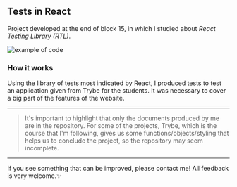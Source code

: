 ## Tests in React
Project developed at the end of block 15, in which I studied about _React Testing Library (RTL)_.

![example of code](https://user-images.githubusercontent.com/99998543/176785547-d5ca7d4d-1aa9-49bf-81e9-243218eaf9ac.png)

### How it works
Using the library of tests most indicated by React, I produced tests to test an application given from Trybe for the students. It was necessary to cover a big part of the features of the website.

----------

> It's important to highlight that only the documents produced by me are in the repository. For some of the projects, Trybe, which is the course that I'm following, gives us some functions/objects/styling that helps us to conclude the project, so the repository may seem incomplete.

----------

If you see something that can be improved, please contact me! All feedback is very welcome.:sparkles: